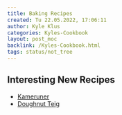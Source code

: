 ```yaml
---
title: Baking Recipes
created: Tu 22.05.2022, 17:06:11
author: Kyle Klus
categories: Kyles-Cookbook
layout: post_moc
backlink: /Kyles-Cookbook.html
tags: status/not_tree
---
```


## Interesting New Recipes

- [Kameruner](http://www.holozaen.de/gekrempelte-krapfen-kameruner-rezept/)
- [Doughnut Teig](https://www.youtube.com/watch?v=DUaCTeNmY7o)
